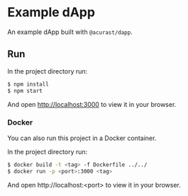 # Example dApp

An example dApp built with `@acurast/dapp`.

## Run

In the project directory run:

```bash
$ npm install
$ npm start
```

And open [http://localhost:3000](http://localhost:3000) to view it in your browser.

### Docker

You can also run this project in a Docker container.

In the project directory run:

```bash
$ docker build -t <tag> -f Dockerfile ../../
$ docker run -p <port>:3000 <tag>
```

And open http://localhost:<port\> to view it in your browser.